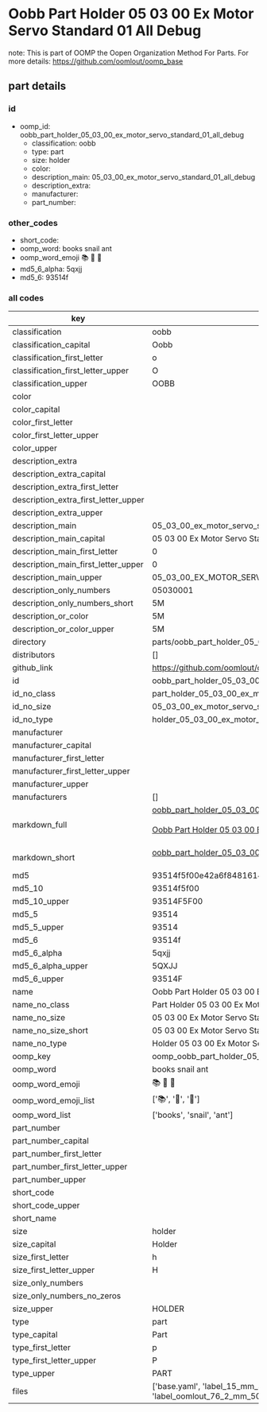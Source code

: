 # Oobb Part Holder 05 03 00 Ex Motor Servo Standard 01 All Debug  

note: This is part of OOMP the Oopen Organization Method For Parts. For more details: https://github.com/oomlout/oomp_base

##  part details





### id
* oomp_id: oobb_part_holder_05_03_00_ex_motor_servo_standard_01_all_debug
  * classification: oobb
  * type: part
  * size: holder
  * color: 
  * description_main: 05_03_00_ex_motor_servo_standard_01_all_debug
  * description_extra: 
  * manufacturer: 
  * part_number: 

### other_codes
* short_code: 
* oomp_word: books snail ant
* oomp_word_emoji :books: :snail: :ant:
* md5_6_alpha: 5qxjj
* md5_6: 93514f

### all codes 
| key | value |  
| --- | --- |  
| classification | oobb |  
| classification_capital | Oobb |  
| classification_first_letter | o |  
| classification_first_letter_upper | O |  
| classification_upper | OOBB |  
| color |  |  
| color_capital |  |  
| color_first_letter |  |  
| color_first_letter_upper |  |  
| color_upper |  |  
| description_extra |  |  
| description_extra_capital |  |  
| description_extra_first_letter |  |  
| description_extra_first_letter_upper |  |  
| description_extra_upper |  |  
| description_main | 05_03_00_ex_motor_servo_standard_01_all_debug |  
| description_main_capital | 05 03 00 Ex Motor Servo Standard 01 All Debug |  
| description_main_first_letter | 0 |  
| description_main_first_letter_upper | 0 |  
| description_main_upper | 05_03_00_EX_MOTOR_SERVO_STANDARD_01_ALL_DEBUG |  
| description_only_numbers | 05030001 |  
| description_only_numbers_short | 5M |  
| description_or_color | 5M |  
| description_or_color_upper | 5M |  
| directory | parts/oobb_part_holder_05_03_00_ex_motor_servo_standard_01_all_debug |  
| distributors | [] |  
| github_link | https://github.com/oomlout/oomlout_oomp_part_src/tree/main/parts/oobb_part_holder_05_03_00_ex_motor_servo_standard_01_all_debug/working |  
| id | oobb_part_holder_05_03_00_ex_motor_servo_standard_01_all_debug |  
| id_no_class | part_holder_05_03_00_ex_motor_servo_standard_01_all_debug |  
| id_no_size | 05_03_00_ex_motor_servo_standard_01_all_debug |  
| id_no_type | holder_05_03_00_ex_motor_servo_standard_01_all_debug |  
| manufacturer |  |  
| manufacturer_capital |  |  
| manufacturer_first_letter |  |  
| manufacturer_first_letter_upper |  |  
| manufacturer_upper |  |  
| manufacturers | [] |  
| markdown_full | [oobb_part_holder_05_03_00_ex_motor_servo_standard_01_all_debug](https://github.com/oomlout/oomlout_oomp_part_src/tree/main/parts/oobb_part_holder_05_03_00_ex_motor_servo_standard_01_all_debug/working)<br>[](https://github.com/oomlout/oomlout_oomp_part_src/tree/main/parts/oobb_part_holder_05_03_00_ex_motor_servo_standard_01_all_debug/working)<br>[Oobb Part Holder 05 03 00 Ex Motor Servo Standard 01 All Debug](https://github.com/oomlout/oomlout_oomp_part_src/tree/main/parts/oobb_part_holder_05_03_00_ex_motor_servo_standard_01_all_debug/working)<br><br> |  
| markdown_short | [oobb_part_holder_05_03_00_ex_motor_servo_standard_01_all_debug](https://github.com/oomlout/oomlout_oomp_part_src/tree/main/parts/oobb_part_holder_05_03_00_ex_motor_servo_standard_01_all_debug/working)<br><br> |  
| md5 | 93514f5f00e42a6f8481614c2077e97e |  
| md5_10 | 93514f5f00 |  
| md5_10_upper | 93514F5F00 |  
| md5_5 | 93514 |  
| md5_5_upper | 93514 |  
| md5_6 | 93514f |  
| md5_6_alpha | 5qxjj |  
| md5_6_alpha_upper | 5QXJJ |  
| md5_6_upper | 93514F |  
| name | Oobb Part Holder 05 03 00 Ex Motor Servo Standard 01 All Debug |  
| name_no_class | Part Holder 05 03 00 Ex Motor Servo Standard 01 All Debug |  
| name_no_size | 05 03 00 Ex Motor Servo Standard 01 All Debug |  
| name_no_size_short | 05 03 00 Ex Motor Servo Standard 01 All Debug |  
| name_no_type | Holder 05 03 00 Ex Motor Servo Standard 01 All Debug |  
| oomp_key | oomp_oobb_part_holder_05_03_00_ex_motor_servo_standard_01_all_debug |  
| oomp_word | books snail ant |  
| oomp_word_emoji | :books: :snail: :ant: |  
| oomp_word_emoji_list | [':books:', ':snail:', ':ant:'] |  
| oomp_word_list | ['books', 'snail', 'ant'] |  
| part_number |  |  
| part_number_capital |  |  
| part_number_first_letter |  |  
| part_number_first_letter_upper |  |  
| part_number_upper |  |  
| short_code |  |  
| short_code_upper |  |  
| short_name |  |  
| size | holder |  
| size_capital | Holder |  
| size_first_letter | h |  
| size_first_letter_upper | H |  
| size_only_numbers |  |  
| size_only_numbers_no_zeros |  |  
| size_upper | HOLDER |  
| type | part |  
| type_capital | Part |  
| type_first_letter | p |  
| type_first_letter_upper | P |  
| type_upper | PART |  
| files | ['base.yaml', 'label_15_mm_30_mm.pdf', 'label_15_mm_30_mm.svg', 'label_76_2_mm_50_8_mm.pdf', 'label_76_2_mm_50_8_mm.svg', 'label_oomlout_76_2_mm_50_8_mm.pdf', 'label_oomlout_76_2_mm_50_8_mm.svg', 'readme.md', 'working.json', 'working.yaml'] |  
